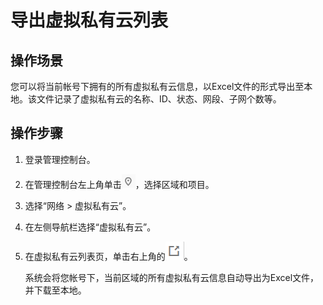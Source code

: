 # 导出虚拟私有云列表<a name="vpc_vpc_0006"></a>

## 操作场景<a name="section50407262175221"></a>

您可以将当前帐号下拥有的所有虚拟私有云信息，以Excel文件的形式导出至本地。该文件记录了虚拟私有云的名称、ID、状态、网段、子网个数等。

## 操作步骤<a name="section8755447183137"></a>

1.  登录管理控制台。

1.  在管理控制台左上角单击![](figures/icon-region.png)，选择区域和项目。
2.  选择“网络 \> 虚拟私有云”。
3.  在左侧导航栏选择“虚拟私有云”。
4.  在虚拟私有云列表页，单击右上角的![](figures/icon-export.png)。

    系统会将您帐号下，当前区域的所有虚拟私有云信息自动导出为Excel文件，并下载至本地。


